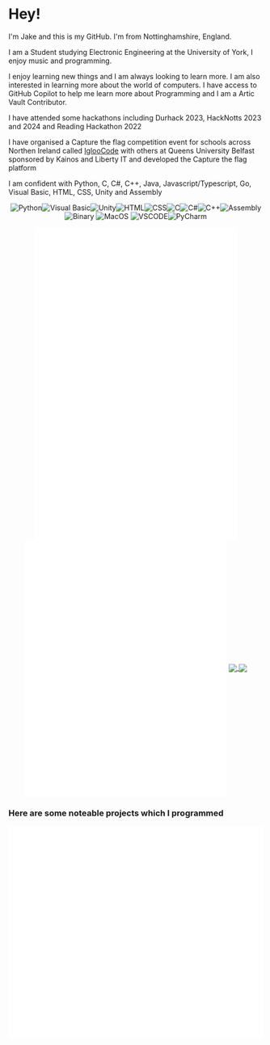 
# Hey!
I'm Jake and this is my GitHub. I'm from Nottinghamshire, England.

I am a Student studying Electronic Engineering at the University of York, I enjoy music and programming.

I enjoy learning new things and I am always looking to learn more. I am also interested in learning more about the world of computers. I have access to GitHub Copilot to help me learn more about Programming and I am a Artic Vault Contributor.

I have attended some hackathons including Durhack 2023, HackNotts 2023 and 2024 and Reading Hackathon 2022

I have organised a Capture the flag competition event for schools across Northen Ireland called [IglooCode](https://iglooco.de) with others at Queens University Belfast sponsored by Kainos and Liberty IT and developed the Capture the flag platform

I am confident with Python, C, C#, C++, Java, Javascript/Typescript, Go, Visual Basic, HTML, CSS, Unity and Assembly


<div align="center">

![Python](https://img.shields.io/badge/Python-3776AB?style=for-the-badge&logo=python&logoColor=white)![Visual Basic](https://img.shields.io/badge/VB.NET-5C2D91?style=for-the-badge&logo=visualstudio)![Unity](https://img.shields.io/badge/Unity-100000?style=for-the-badge&logo=unity&logoColor=white)![HTML](https://img.shields.io/badge/HTML5-E34F26?style=for-the-badge&logo=html5&logoColor=white)![CSS](https://img.shields.io/badge/CSS3-1572B6?style=for-the-badge&logo=css3&logoColor=white)![C](https://img.shields.io/badge/C-00599C?style=for-the-badge&logo=c&logoColor=white)![C#](https://img.shields.io/badge/c%23-%23239120.svg?style=for-the-badge&logo=c-sharp&logoColor=white)![C++](https://img.shields.io/badge/C%2B%2B-00599C?style=for-the-badge&logo=c%2B%2B&logoColor=white)![Assembly](https://img.shields.io/badge/Assembly-0095D5?style=for-the-badge&logoColor=white)![Binary](https://img.shields.io/badge/Binary-0095D5?style=for-the-badge&logoColor=white)
![MacOS](https://img.shields.io/badge/mac%20os-000000?style=for-the-badge&logo=apple&logoColor=white)
![VSCODE](https://img.shields.io/badge/Visual_Studio_Code-0078D4?style=for-the-badge&logo=visual%20studio%20code&logoColor=white)![PyCharm](https://img.shields.io/badge/pycharm-143?style=for-the-badge&logo=pycharm&logoColor=black&color=black&labelColor=green)
</div>

<div align="center">
	<img align="center" src="/github-metrics.svg" width=400>
	<img align="center" src="/github-metrics-2.svg" width=400>
	<a href="https://github.com/JakeyGilly/">
	  <img align="center" src="https://github-readme-stats.vercel.app/api?username=JakeyGilly&show_icons=true&theme=dark&title_color=green&count_private=true&size=" width=400/>
	</a>
	<a href="https://github.com/JakeyGilly/">
	  <img align="center" src="https://github-readme-streak-stats.herokuapp.com?user=JakeyGilly&theme=dark&date_format=j%20M%5B%20Y%5D" width=400/>
	</a>
</div>

### Here are some noteable projects which I programmed
<div align="center">
	<a src="https://github.com/JakeyGilly?tab=repositories"><img align="center" src="/repo.svg"></a>
</div>
